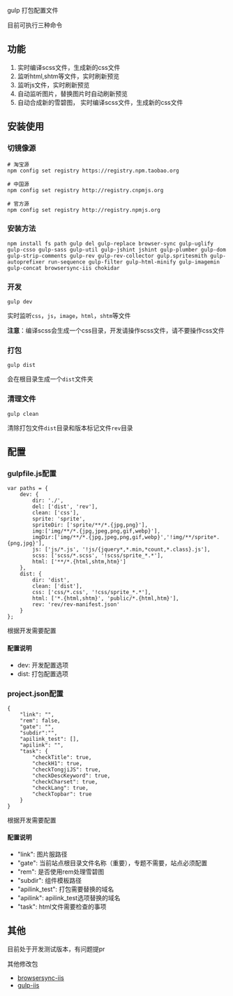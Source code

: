 gulp 打包配置文件

目前可执行三种命令

## 功能

1. 实时编译scss文件，生成新的css文件
2. 监听html,shtm等文件，实时刷新预览
3. 监听js文件，实时刷新预览
4. 自动监听图片，替换图片时自动刷新预览
5. 自动合成新的雪碧图， 实时编译scss文件，生成新的css文件


## 安装使用

### 切镜像源
```
# 淘宝源
npm config set registry https://registry.npm.taobao.org

# 中国源
npm config set registry http://registry.cnpmjs.org 

# 官方源
npm config set registry http://registry.npmjs.org 
```

### 安装方法

```
npm install fs path gulp del gulp-replace browser-sync gulp-uglify gulp-csso gulp-sass gulp-util gulp-jshint jshint gulp-plumber gulp-dom gulp-strip-comments gulp-rev gulp-rev-collector gulp.spritesmith gulp-autoprefixer run-sequence gulp-filter gulp-html-minify gulp-imagemin gulp-concat browsersync-iis chokidar
```

### 开发
```
gulp dev
```
实时监听`css`，`js`，`image`，`html`，`shtm`等文件

<b>注意</b>：编译scss会生成一个css目录，开发请操作scss文件，请不要操作css文件

### 打包
```
gulp dist
```
会在根目录生成一个`dist`文件夹

### 清理文件
```
gulp clean
```
清除打包文件`dist`目录和版本标记文件`rev`目录

## 配置

### gulpfile.js配置

```
var paths = {
    dev: {
        dir: './',
        del: ['dist', 'rev'],
        clean: ['css'],
        sprite: 'sprite',
        spriteDir: ['sprite/**/*.{jpg,png}'],
        img:['img/**/*.{jpg,jpeg,png,gif,webp}'],
        imgDir:['img/**/*.{jpg,jpeg,png,gif,webp}','!img/**/sprite*.{png,jpg}'],
        js: ['js/*.js', '!js/{jquery*,*.min,*count,*.class}.js'],
        scss: ['scss/*.scss', '!scss/sprite_*.*'],
        html: ['**/*.{html,shtm,htm}']
    },
    dist: {
        dir: 'dist',
        clean: ['dist'],
        css: ['css/*.css', '!css/sprite_*.*'],
        html: ['*.{html,shtm}', 'public/*.{html,htm}'],
        rev: 'rev/rev-manifest.json'
    }
};
```
根据开发需要配置

#### 配置说明
- dev:  开发配置选项
- dist: 打包配置选项



### project.json配置
```
{
    "link": "",
    "rem": false,
    "gate": "",
    "subdir":"",
    "apilink_test": [],
    "apilink": "",
    "task": {
        "checkTitle": true,
        "checkH1": true,
        "checkTongjiJS": true,
        "checkDescKeyword": true,
        "checkCharset": true,
        "checkLang": true,
        "checkTopbar": true
    }
}
```
根据开发需要配置

#### 配置说明

- "link": 图片服路径
- "gate": 当前站点根目录文件名称（重要），专题不需要，站点必须配置
- "rem":  是否使用rem处理雪碧图
- "subdir": 组件模板路径
- "apilink_test": 打包需要替换的域名
- "apilink": apilink_test选项替换的域名
- "task": html文件需要检查的事项



## 其他
目前处于开发测试版本，有问题提pr

其他修改包

- [browsersync-iis](https://github.com/teliwa/browsersync-iis)
- [gulp-iis](https://github.com/teliwa/gulp-iis)


